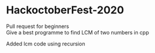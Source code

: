 # HackoctoberFest-2020
Pull request for beginners<br>
Give a best programme to find LCM of two numbers in cpp

Added lcm code using recursion

